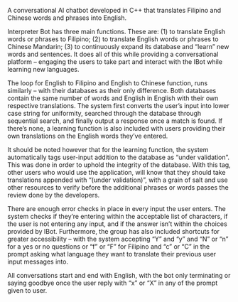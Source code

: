 A conversational AI chatbot developed in C++ that translates Filipino and Chinese words and phrases into English.

Interpreter Bot has three main functions. These are: (1) to translate English words or phrases to Filipino; (2) to translate English words or phrases to Chinese Mandarin; (3) to continuously expand its database and “learn” new words and sentences. It does all of this while providing a conversational platform – engaging the users to take part and interact with the IBot while learning new languages.

The loop for English to Filipino and English to Chinese function, runs similarly – with their databases as their only difference. Both databases contain the same number of words and English in English with their own respective translations. The system first converts the user’s input into lower case string for uniformity, searched through the database through sequential search, and finally output a response once a match is found. If there’s none, a learning function is also included with users providing their own translations on the English words they’ve entered.

It should be noted however that for the learning function, the system automatically tags user-input addition to the database as “under validation”. This was done in order to uphold the integrity of the database. With this tag, other users who would use the application, will know that they should take translations appended with “(under validation)”, with a grain of salt and use other resources to verify before the additional phrases or words passes the review done by the developers.

There are enough error checks in place in every input the user enters. The system checks if they’re entering within the acceptable list of characters, if the user is not entering any input, and if the answer isn’t within the choices provided by IBot. Furthermore, the group has also included shortcuts for greater accessibility – with the system accepting “Y” and “y” and “N” or “n” for a yes or no questions  or “f” or “F” for Filipino and “c” or “C” in the prompt asking what language they want to translate their previous user input messages into. 

All conversations start and end with English, with the bot only terminating or saying goodbye once the user reply with “x” or “X” in any of the prompt given to user.
